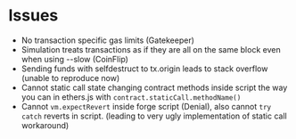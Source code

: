 # Issues
- No transaction specific gas limits  (Gatekeeper)
- Simulation treats transactions as if they are all on the same block even when using --slow (CoinFlip)
- Sending funds with selfdestruct to tx.origin leads to stack overflow (unable to reproduce now)
- Cannot static call state changing contract methods inside script the way you can in ethers.js with `contract.staticCall.methodName()`
- Cannot `vm.expectRevert` inside forge script (Denial), also cannot `try catch` reverts in script. (leading to very ugly implementation of static call workaround)
